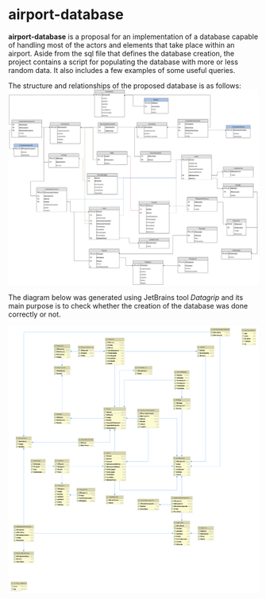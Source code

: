 # airport-database
**airport-database** is a proposal for an implementation of a database capable of handling most of the actors and elements that take place within an airport. Aside from the sql file that defines the database creation, the project contains a script for populating the database with more or less random data. It also includes a few examples of some useful queries.

The structure and relationships of the proposed database is as follows:
![Texto](diagrams/Proposed%20diagram.png)

The diagram below was generated using JetBrains tool *Datagrip* and its main purpose is to check whether the creation of the database was done correctly or not.

![Texto](diagrams/Datagrip%20diagram.png)
